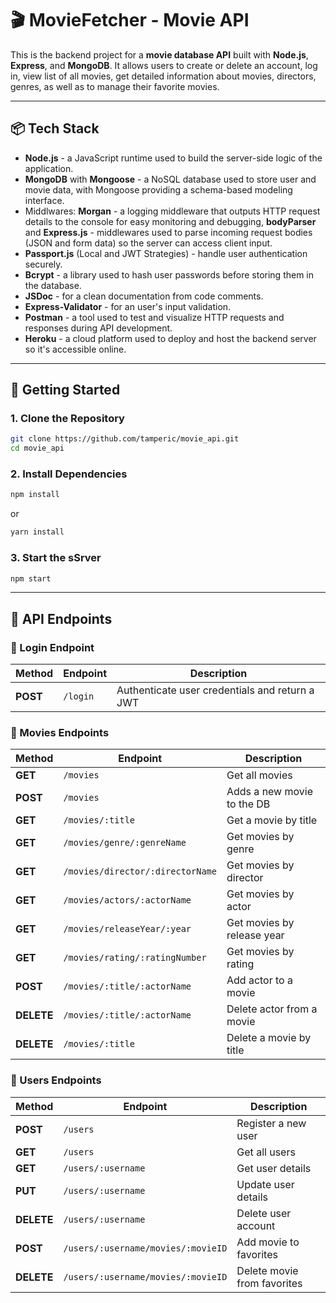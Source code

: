 # 🎬 MovieFetcher - Movie API

This is the backend project for a **movie database API** built with **Node.js**, **Express**, and **MongoDB**. It allows users to create or delete an account, log in, view list of all movies, get detailed information about movies, directors, genres, as well as to manage their favorite movies.

---

## 📦 Tech Stack

- **Node.js** - a JavaScript runtime used to build the server-side logic of the application.
- **MongoDB** with **Mongoose** - a NoSQL database used to store user and movie data, with Mongoose providing a schema-based modeling interface.
- Middlwares: **Morgan** - a logging middleware that outputs HTTP request details to the console for easy monitoring and debugging, **bodyParser** and **Express.js** - middlewares used to parse incoming request bodies (JSON and form data) so the server can access client input.
- **Passport.js** (Local and JWT Strategies) - handle user authentication securely.
- **Bcrypt** - a library used to hash user passwords before storing them in the database.
- **JSDoc** - for a clean documentation from code comments.
- **Express-Validator** - for an user's input validation.
- **Postman** - a tool used to test and visualize HTTP requests and responses during API development.
- **Heroku** - a cloud platform used to deploy and host the backend server so it's accessible online.

---

## 🚀 Getting Started

### 1. Clone the Repository

```bash
git clone https://github.com/tamperic/movie_api.git
cd movie_api
```

### 2. Install Dependencies 

```bash 
npm install
```
or
```bash 
yarn install
```

### 3. Start the sSrver
```bash 
npm start
```

---

## 📘 API Endpoints

### 🔐 Login Endpoint
| Method        | Endpoint                  | Description                                     |
|---------------|---------------------------|-------------------------------------------------|
| **POST**      | `/login`                  | Authenticate user credentials and return a JWT  |


### 🎥 Movies Endpoints
| Method        | Endpoint                        | Description                   |
|---------------|---------------------------------|-------------------------------|
| **GET**       | `/movies`                       | Get all movies                |
| **POST**      | `/movies`                       | Adds a new movie to the DB    |
| **GET**       | `/movies/:title`                | Get a movie by title          |
| **GET**       | `/movies/genre/:genreName`      | Get movies by genre           |
| **GET**       | `/movies/director/:directorName`| Get movies by director        |
| **GET**       | `/movies/actors/:actorName`     | Get movies by actor           |
| **GET**       | `/movies/releaseYear/:year`     | Get movies by release year    |
| **GET**       | `/movies/rating/:ratingNumber`  | Get movies by rating          |
| **POST**      | `/movies/:title/:actorName`     | Add actor to a movie          |
| **DELETE**    | `/movies/:title/:actorName`     | Delete actor from a movie     |
| **DELETE**    | `/movies/:title`                | Delete a movie by title       |


### 👤 Users Endpoints
| Method        | Endpoint                           | Description                  |
|---------------|------------------------------------|------------------------------|
| **POST**      | `/users`                           | Register a new user          |
| **GET**       | `/users`                           | Get all users                |
| **GET**       | `/users/:username`                 | Get user details             |
| **PUT**       | `/users/:username`                 | Update user details          |
| **DELETE**    | `/users/:username`                 | Delete user account          |
| **POST**      | `/users/:username/movies/:movieID` | Add movie to favorites       |
| **DELETE**    | `/users/:username/movies/:movieID` | Delete movie from favorites  |


